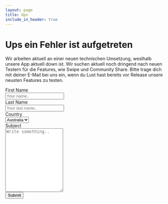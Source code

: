 ```yaml
---
layout: page
title: Ups
include_in_header: true
---
```



# Ups ein Fehler ist aufgetreten
Wir arbeiten aktuell an einer neuen technischen Umsetzung, weslhalb unsere App aktuell down ist. Wir suchen aktuell noch dringend nach neuen Testern für die Features, wie Swipe und Community Share. Bitte trage dich mit deiner E-Mail bei uns ein, wenn du Lust hast bereits vor Release unsere neusten Features zu testen. 
<br>
<div class="container">
  <form action="action_page.php">
    <div class="row">
      <div class="col-25">
        <label for="fname">First Name</label>
      </div>
      <div class="col-75">
        <input type="text" id="fname" name="firstname" placeholder="Your name..">
      </div>
    </div>
    <div class="row">
      <div class="col-25">
        <label for="lname">Last Name</label>
      </div>
      <div class="col-75">
        <input type="text" id="lname" name="lastname" placeholder="Your last name..">
      </div>
    </div>
    <div class="row">
      <div class="col-25">
        <label for="country">Country</label>
      </div>
      <div class="col-75">
        <select id="country" name="country">
          <option value="australia">Australia</option>
          <option value="canada">Canada</option>
          <option value="usa">USA</option>
        </select>
      </div>
    </div>
    <div class="row">
      <div class="col-25">
        <label for="subject">Subject</label>
      </div>
      <div class="col-75">
        <textarea id="subject" name="subject" placeholder="Write something.." style="height:200px"></textarea>
      </div>
    </div>
    <div class="row">
      <input type="submit" value="Submit">
    </div>
  </form>
</div>





